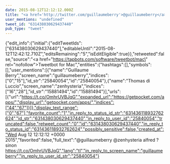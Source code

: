 ```yaml
---
date: 2015-08-12T12:12:12.000Z
title: "<a href='http://twitter.com/guillaumeberry'>@guillaumeberry</a> <a href='http://twitter.com/zenhysteria'>@zenhysteria</a> alfred ? sinon https://t.co/OmhrUVBJqG″"
user_mentions: "undefined"
tweet_id: "631438030629437440"
pub_type: "tweet"
---
```

{"edit_info":{"initial":{"editTweetIds":["631438030629437440"],"editableUntil":"2015-08-12T12:42:12.710Z","editsRemaining":"5","isEditEligible":true}},"retweeted":false,"source":"<a href=\"https://tapbots.com/software/tweetbot/mac\" rel=\"nofollow\">Tweetbot for Mac</a>","entities":{"hashtags":[],"symbols":[],"user_mentions":[{"name":"Guillaume Berry","screen_name":"guillaumeberry","indices":["0","15"],"id_str":"25840054","id":"25840054"},{"name":"Thomas di Luccio","screen_name":"zenhysteria","indices":["16","28"],"id_str":"15881494","id":"15881494"}],"urls":[{"url":"https://t.co/OmhrUVBJqG","expanded_url":"https://getpocket.com/apps/","display_url":"getpocket.com/apps/","indices":["44","67"]}]},"display_text_range":["0","67"],"favorite_count":"1","in_reply_to_status_id_str":"631436118932762624","id_str":"631438030629437440","in_reply_to_user_id":"25840054","truncated":false,"retweet_count":"0","id":"631438030629437440","in_reply_to_status_id":"631436118932762624","possibly_sensitive":false,"created_at":"Wed Aug 12 12:12:12 +0000 2015","favorited":false,"full_text":"@guillaumeberry @zenhysteria alfred ? sinon https://t.co/OmhrUVBJqG","lang":"tl","in_reply_to_screen_name":"guillaumeberry","in_reply_to_user_id_str":"25840054"}
